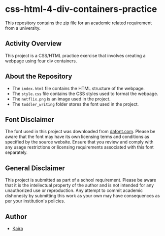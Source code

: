 # css-html-4-div-containers-practice

This repository contains the zip file for an academic related requirement from a university.

## Activity Overview

This project is a CSS/HTML practice exercise that involves creating a webpage using four div containers.

## About the Repository

- The `index.html` file contains the HTML structure of the webpage.
- The `style.css` file contains the CSS styles used to format the webpage.
- The `netflix.png` is an image used in the project.
- The `toddler_writing` folder stores the font used in the project.

## Font Disclaimer

The font used in this project was downloaded from [dafont.com](https://www.dafont.com/). 
Please be aware that the font may have its own licensing terms and conditions as specified by the source website. 
Ensure that you review and comply with any usage restrictions or licensing requirements associated with this font separately.

## General Disclaimer

This project is submitted as part of a school requirement. 
Please be aware that it is the intellectual property of the author and is not intended for any unauthorized use or reproduction. 
Any attempt to commit academic dishonesty by submitting this work as your own may have consequences as per your institution's policies.

## Author

- [Kaira](https://github.com/deguzmankaira)
